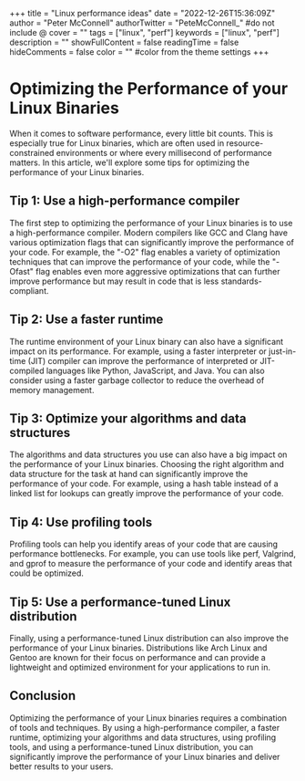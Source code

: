 +++
title = "Linux performance ideas"
date = "2022-12-26T15:36:09Z"
author = "Peter McConnell"
authorTwitter = "PeteMcConnell_" #do not include @
cover = ""
tags = ["linux", "perf"]
keywords = ["linux", "perf"]
description = ""
showFullContent = false
readingTime = false
hideComments = false
color = "" #color from the theme settings
+++

Optimizing the Performance of your Linux Binaries
=================================================

When it comes to software performance, every little bit counts. This is especially true for Linux binaries, which are often used in resource-constrained environments or where every millisecond of performance matters. In this article, we'll explore some tips for optimizing the performance of your Linux binaries.

Tip 1: Use a high-performance compiler
--------------------------------------

The first step to optimizing the performance of your Linux binaries is to use a high-performance compiler. Modern compilers like GCC and Clang have various optimization flags that can significantly improve the performance of your code. For example, the "-O2" flag enables a variety of optimization techniques that can improve the performance of your code, while the "-Ofast" flag enables even more aggressive optimizations that can further improve performance but may result in code that is less standards-compliant.

Tip 2: Use a faster runtime
---------------------------

The runtime environment of your Linux binary can also have a significant impact on its performance. For example, using a faster interpreter or just-in-time (JIT) compiler can improve the performance of interpreted or JIT-compiled languages like Python, JavaScript, and Java. You can also consider using a faster garbage collector to reduce the overhead of memory management.

Tip 3: Optimize your algorithms and data structures
---------------------------------------------------

The algorithms and data structures you use can also have a big impact on the performance of your Linux binaries. Choosing the right algorithm and data structure for the task at hand can significantly improve the performance of your code. For example, using a hash table instead of a linked list for lookups can greatly improve the performance of your code.

Tip 4: Use profiling tools
--------------------------

Profiling tools can help you identify areas of your code that are causing performance bottlenecks. For example, you can use tools like perf, Valgrind, and gprof to measure the performance of your code and identify areas that could be optimized.

Tip 5: Use a performance-tuned Linux distribution
-------------------------------------------------

Finally, using a performance-tuned Linux distribution can also improve the performance of your Linux binaries. Distributions like Arch Linux and Gentoo are known for their focus on performance and can provide a lightweight and optimized environment for your applications to run in.

Conclusion
----------

Optimizing the performance of your Linux binaries requires a combination of tools and techniques. By using a high-performance compiler, a faster runtime, optimizing your algorithms and data structures, using profiling tools, and using a performance-tuned Linux distribution, you can significantly improve the performance of your Linux binaries and deliver better results to your users.
